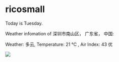 # ricosmall

Today is Tuesday.

Weather infomation of 深圳市南山区， 广东省， 中国: 

Weather: 多云, Temperature: 21 ℃ , Air Index: 43 优

<img src="https://github-readme-stats.vercel.app/api?username=ricosmall&show_icons=true" />
